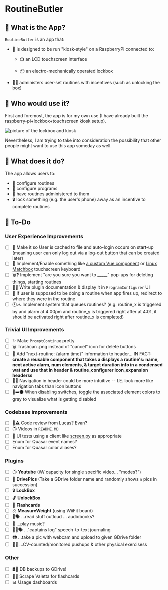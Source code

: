 # RoutineButler

## 👾 What is the App?

`RoutineButler` is an app that:

- 🥧 is designed to be run "kiosk-style" on a RaspberryPi connected to:

  - 📺 an LCD touchscreen interface

  - 📦 an electro-mechanically operated lockbox

- 🏋️‍♀️ administers user-set routines with incentives (such as unlocking the box)

## 👾 Who would use it?

First and foremost, the app is for my own use (I have already built the raspberry-pi+lockbox+touchscreen kiosk setup).

![picture of the lockbox and kiosk](https://i.imgur.com/64x0Byw.jpeg)

Nevertheless, I am trying to take into consideration the possibility that other people might want to use this app someday as well.

## 👾 What does it do?

The app allows users to:

- 📝 configure routines
- 📝 configure programs
- 💪 have routines administered to them
- 🔒 lock something (e.g. the user's phone) away as an incentive to complete routines

## 👾 To-Do

### User Experience Improvements

- [ ] 👤 Make it so User is cached to file and auto-login occurs on start-up (meaning user can only log out via a log-out button that can be created later)
- [ ] 🎹 Implement/Enable something like [a custom Vue component](https://www.npmjs.com/package/vue-virtual-keyboard) or [Linux Matchbox](https://www.npmjs.com/package/vue-virtual-keyboard) touchscreen keyboard
- [ ] 🗑️❓ Implement "are you sure you want to _____" pop-ups for deleting things, starting routines
- [ ] 🔌📰 Write plugin documentation & display it in `ProgramConfigurer` UI
- [ ] 🚥 If user is supposed to be doing a routine when app fires up, redirect to where they were in the routine
- [ ] 🕙🔜 Implement system that queues routines? (e.g. routine_x is triggered by and alarm at 4:00pm and routine_y is triggered right after at 4:01, it should be activated right after routine_x is completed)

### Trivial UI Improvements

- [ ] ✨ Make `PromptContinue` pretty
- [ ] 🗑️ Trashcan .png instead of "cancel" icon for delete buttons
- [ ] 🚥 Add "next-routine: {alarm time}" information to header... IN FACT: **create a reusable component that takes a displays a routine's: name, next active alarm, num elements, & target duration info in a condensed wat and use that in header & routine_configurer icon_expansion headerss**
- [ ] 🔲🔲 Navigation in header could be more intuitive -- I.E. look more like navigation tabs than icon buttons
- [ ] 🔵➡️⚫ When disabling switches, toggle the associated element colors to gray to visualize what is getting disabled

### Codebase improvements

- [ ] 💁⚠️ Code review from Lucas? Evan?
- [ ] 📺 Videos in `README.MD`
- [ ] 🤖 UI tests using a client like [screen.py](https://github.com/zauberzeug/nicegui/blob/main/tests/screen.py#L85) as appropriate
- [ ] Enum for Quasar event names?
- [ ] Enum for Quasar color aliases?

### Plugins

- [ ] 📺 **Youtube**  (W/ capacity for single specific video... "modes?")
- [ ] 🌆 **DrivePics** (Take a GDrive folder name and randomly shows `n` pics in succession)
- [ ] 🔒 **LockBox**
- [ ] 🔓 **UnlockBox**
- [ ] 📄 **Flashcards**
- [ ] ⚖️ **MeasureWeight** (using WiiFit board)
- [ ] 📕🗣️ ...read stuff outloud ... audiobooks?
- [ ] 🎵 ...play music?
- [ ] 🧑‍🚀🗣️ ..."captains log" speech-to-text journaling
- [ ] 📷 ...take a pic with webcam and upload to given GDrive folder
- [ ] 🏋️‍♂️ ...CV-counted/monitored pushups & other physical exercisess

### Other

- [ ] 🛢️💾 DB backups to GDrive!
- [ ] 🤖📕 Scrape Valetta for flashcards
- [ ] 📊 Usage dashboards
